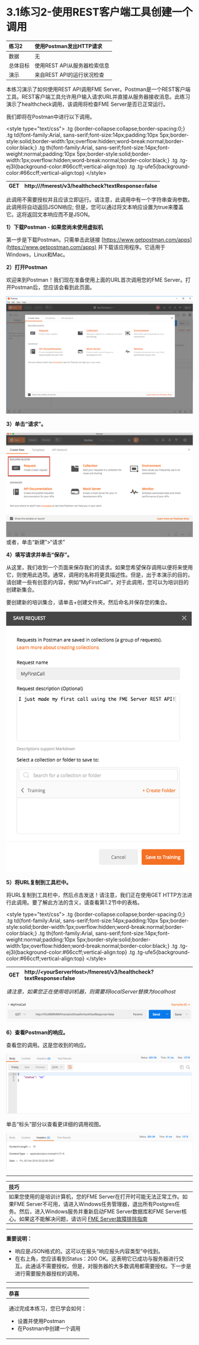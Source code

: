 # 3.1练习2-使用REST客户端工具创建一个调用

|  练习2 |  使用Postman发出HTTP请求 |
| :--- | :--- |
| 数据 | 无 |
| 总体目标 | 使用REST API从服务器检索信息 |
| 演示 | 来自REST API的运行状况检查 |

本练习演示了如何使用REST API调用FME Server。Postman是一个REST客户端工具。REST客户端工具允许用户输入请求URL并直接从服务器接收消息。此练习演示了healthcheck调用，该调用将检查FME Server是否已正常运行。

我们即将在Postman中进行以下调用。

&lt;style type="text/css"&gt; .tg {border-collapse:collapse;border-spacing:0;} .tg td{font-family:Arial, sans-serif;font-size:14px;padding:10px 5px;border-style:solid;border-width:1px;overflow:hidden;word-break:normal;border-color:black;} .tg th{font-family:Arial, sans-serif;font-size:14px;font-weight:normal;padding:10px 5px;border-style:solid;border-width:1px;overflow:hidden;word-break:normal;border-color:black;} .tg .tg-ej3l{background-color:\#66ccff;vertical-align:top} .tg .tg-ufe5{background-color:\#66ccff;vertical-align:top} &lt;/style&gt;

| GET | http:///fmerest/v3/healthcheck?textResponse=false |
| :--- | :--- |


此调用不需要授权并且应该立即运行。请注意，此调用中有一个字符串查询参数。此调用将自动返回JSON响应; 但是，您可以通过将文本响应设置为true来覆盖它。这将返回文本响应而不是JSON。

  
**1）下载Postman - 如果您尚未使用虚拟机**

第一步是下载Postman。只需单击此链接 [https://www.getpostman.com/apps](https://www.getpostman.com/apps) 并下载该应用程序。它适用于Windows，Linux和Mac。

  
**2）打开Postman**

欢迎来到Postman！我们现在准备使用上面的URL首次调用您的FME Server。打开Postman后，您应该会看到此页面。

[![](../.gitbook/assets/image3.1.0.open.png)](https://github.com/xuhengxx/FMETraining-1/tree/b47e2c2ddcf98cce07f6af233242f0087d2d374d/FMESERVER_RESTAPI3HTTPCaller/Images/image3.1.0.Open.png)

  
**3）单击“请求”。**

[![](../.gitbook/assets/image3.1.1.postmaninterface.png)](https://github.com/xuhengxx/FMETraining-1/tree/b47e2c2ddcf98cce07f6af233242f0087d2d374d/FMESERVER_RESTAPI3HTTPCaller/Images/image3.1.1.PostmanInterface.png) 或者，单击“新建”&gt;“请求”

  
**4）填写请求并单击“保存”。**

从这里，我们收到一个页面来保存我们的请求。如果您希望保存调用以便将来使用它，则使用此选项。通常，调用的名称将更具描述性。但是，出于本演示的目的，请创建一些有创意的内容，例如“MyFirstCall”。对于此调用，您可以为培训目的创建新集合。

要创建新的培训集合，请单击+创建文件夹。然后命名并保存您的集合。

[![](../.gitbook/assets/image3.1.2.postmanrequest.png)](https://github.com/xuhengxx/FMETraining-1/tree/b47e2c2ddcf98cce07f6af233242f0087d2d374d/FMESERVER_RESTAPI3HTTPCaller/Images/image3.1.2.PostmanRequest.png)

  
**5）将URL复制到工具栏中。**

将URL复制到工具栏中，然后点击发送！请注意，我们正在使用GET HTTP方法进行此调用。要了解此方法的含义，请查看第1.2节中的表格。

&lt;style type="text/css"&gt; .tg {border-collapse:collapse;border-spacing:0;} .tg td{font-family:Arial, sans-serif;font-size:14px;padding:10px 5px;border-style:solid;border-width:1px;overflow:hidden;word-break:normal;border-color:black;} .tg th{font-family:Arial, sans-serif;font-size:14px;font-weight:normal;padding:10px 5px;border-style:solid;border-width:1px;overflow:hidden;word-break:normal;border-color:black;} .tg .tg-ej3l{background-color:\#66ccff;vertical-align:top} .tg .tg-ufe5{background-color:\#66ccff;vertical-align:top} &lt;/style&gt;

| GET | http://&lt;yourServerHost&gt;/fmerest/v3/healthcheck?textResponse=false |
| :--- | :--- |

_请注意，如果您正在使用培训机器，则需要将localServer替换为localhost_

[![](../.gitbook/assets/image3.1.3.png)](https://github.com/xuhengxx/FMETraining-1/tree/b47e2c2ddcf98cce07f6af233242f0087d2d374d/FMESERVER_RESTAPI3HTTPCaller/Images/image3.1.3.png)

  
**6）查看Postman的响应。**

查看您的调用。这是您收到的响应。

[![](../.gitbook/assets/image3.1.4.responsepostman.png)](https://github.com/xuhengxx/FMETraining-1/tree/b47e2c2ddcf98cce07f6af233242f0087d2d374d/FMESERVER_RESTAPI3HTTPCaller/Images/image3.1.4.responsepostman.png)

单击“标头”部分以查看更详细的调用视图。

[![](../.gitbook/assets/image3.1.5.responseheaderpostman.png)](https://github.com/xuhengxx/FMETraining-1/tree/b47e2c2ddcf98cce07f6af233242f0087d2d374d/FMESERVER_RESTAPI3HTTPCaller/Images/image3.1.5.responseHeaderPostman.png)

---

|  技巧 |
| :--- |
|  如果您使用的是培训计算机，您的FME Server在打开时可能无法正常工作。如果FME Server不可用，请进入Windows任务管理器，退出所有Postgres任务。然后，进入Windows服务并重新启动FME Server数据库和FME Server核心。如果这不能解决问题，请访问 [FME Server故障排除指南](https://knowledge.safe.com/articles/540/fme-server-troubleshooting-guide.html) |

---

**重要说明：**

* 响应是JSON格式的。这可以在报头“响应报头内容类型”中找到。
* 在右上角，您应该看到Status：200 OK。这表明它已成功与服务器进行交互。此通话不需要授权。但是，对服务器的大多数调用都需要授权。下一步是进行需要服务器授权的调用。

---

<table>
  <thead>
    <tr>
      <th style="text-align:left">恭喜</th>
    </tr>
  </thead>
  <tbody>
    <tr>
      <td style="text-align:left">
        <p>通过完成本练习，您已学会如何：
          <br />
        </p>
        <ul>
          <li>设置并使用Postman</li>
          <li>在Postman中创建一个调用</li>
        </ul>
      </td>
    </tr>
  </tbody>
</table>
